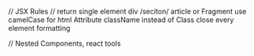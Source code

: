 // JSX Rules //
return single element
div /seciton/ article or Fragment
use camelCase for html Attribute
className instead of Class
close every element
formatting

// Nested Components, react tools
